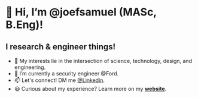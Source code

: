 # 👋 Hi, I’m @joefsamuel (MASc, B.Eng)!
## I **research & engineer** things!
- 👀 My interests lie in the intersection of science, technology, design, and engineering.
- 🌱 I’m currently a security engineer @Ford.
- 📫 Let's connect! DM me [@Linkedin](https://www.linkedin.com/in/joefs/).
- :smiley: Curious about my experience? Learn more on my [**website**](https://JoeFS.com).

<!---
joefsamuel/joefsamuel is a ✨ special ✨ repository because its `README.md` (this file) appears on your GitHub profile.
You can click the Preview link to take a look at your changes.
--->
